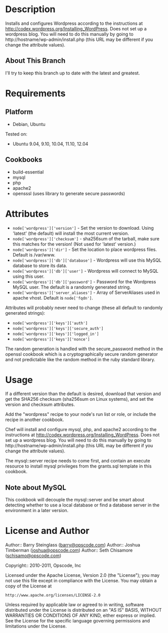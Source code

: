 Description
===========

Installs and configures Wordpress according to the instructions at http://codex.wordpress.org/Installing_WordPress. Does not set up a wordpress blog. You will need to do this manually by going to http://hostname/wp-admin/install.php (this URL may be different if you change the attribute values).

About This Branch
-----------------
I'll try to keep this branch up to date with the latest and greatest. 

Requirements
============

Platform
--------

* Debian, Ubuntu

Tested on:

* Ubuntu 9.04, 9.10, 10.04, 11.10, 12.04

Cookbooks
---------

* build-essential
* mysql
* php
* apache2
* opensssl (uses library to generate secure passwords)

Attributes
==========

* `node['wordpress']['version']` - Set the version to download. Using 'latest' (the default) will install the most current version.
* `node['wordpress']['checksum']` - sha256sum of the tarball, make sure this matches for the version! (Not used for 'latest' version.)
* `node['wordpress']['dir']` - Set the location to place wordpress files. Default is /var/www.
* `node['wordpress']['db']['database']` - Wordpress will use this MySQL database to store its data.
* `node['wordpress']['db']['user']` - Wordpress will connect to MySQL using this user.
* `node['wordpress']['db']['password']` - Password for the Wordpress MySQL user. The default is a randomly generated string.
* `node['wordpress']['server_aliases']` - Array of ServerAliases used in apache vhost. Default is `node['fqdn']`.

Attributes will probably never need to change (these all default to randomly generated strings):

* `node['wordpress']['keys']['auth']`
* `node['wordpress']['keys']['secure_auth']`
* `node['wordpress']['keys']['logged_in']`
* `node['wordpress']['keys']['nonce']`

The random generation is handled with the secure_password method in the openssl cookbook which is a cryptographically secure random generator and not predictable like the random method in the ruby standard library.

Usage
=====

If a different version than the default is desired, download that version and get the SHA256 checksum (sha256sum on Linux systems), and set the version and checksum attributes.

Add the "wordpress" recipe to your node's run list or role, or include the recipe in another cookbook.

Chef will install and configure mysql, php, and apache2 according to the instructions at http://codex.wordpress.org/Installing_WordPress. Does not set up a wordpress blog. You will need to do this manually by going to http://hostname/wp-admin/install.php (this URL may be different if you change the attribute values).

The mysql::server recipe needs to come first, and contain an execute resource to install mysql privileges from the grants.sql template in this cookbook.

## Note about MySQL

This cookbook will decouple the mysql::server and be smart about detecting whether to use a local database or find a database server in the environment in a later version.

License and Author
==================

Author:: Barry Steinglass (barry@opscode.com)
Author:: Joshua Timberman (joshua@opscode.com)
Author:: Seth Chisamore (schisamo@opscode.com)

Copyright:: 2010-2011, Opscode, Inc

Licensed under the Apache License, Version 2.0 (the "License");
you may not use this file except in compliance with the License.
You may obtain a copy of the License at

    http://www.apache.org/licenses/LICENSE-2.0

Unless required by applicable law or agreed to in writing, software
distributed under the License is distributed on an "AS IS" BASIS,
WITHOUT WARRANTIES OR CONDITIONS OF ANY KIND, either express or implied.
See the License for the specific language governing permissions and
limitations under the License.
